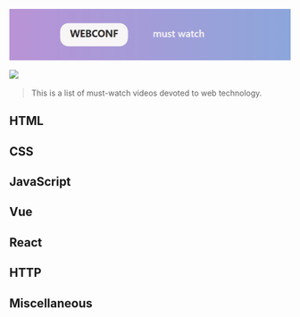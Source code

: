 ![](./logo.png)

![](https://cdn.rawgit.com/sindresorhus/awesome/d7305f38d29fed78fa85652e3a63e154dd8e8829/media/badge.svg)

> This is a list of must-watch videos devoted to  web technology.

## HTML

## CSS

## JavaScript

## Vue

## React

## HTTP

## Miscellaneous
